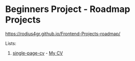# Beginners Project - Roadmap Projects

https://rodius4gr.github.io/Frontend-Projects-roadmap/

Lists:

 1. [single-page-cv](https://roadmap.sh/projects/single-page-cv) - [My CV](https://rodius4gr.github.io/Frontend-Projects-roadmap/My%20CV/index.html)


